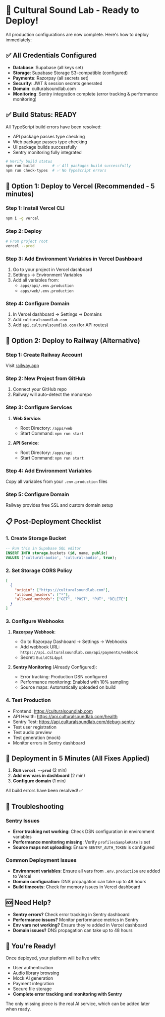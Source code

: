 # 🚀 Cultural Sound Lab - Ready to Deploy!

All production configurations are now complete. Here's how to deploy immediately:

## ✅ All Credentials Configured

- **Database**: Supabase (all keys set)
- **Storage**: Supabase Storage S3-compatible (configured)
- **Payments**: Razorpay (all secrets set)
- **Security**: JWT & session secrets generated
- **Domain**: culturalsoundlab.com
- **Monitoring**: Sentry integration complete (error tracking & performance monitoring)

## ✅ Build Status: READY

All TypeScript build errors have been resolved:
- API package passes type checking
- Web package passes type checking  
- UI package builds successfully
- Sentry monitoring fully integrated

```bash
# Verify build status
npm run build        # ✅ All packages build successfully
npm run check-types  # ✅ No TypeScript errors
```

## 🚀 Option 1: Deploy to Vercel (Recommended - 5 minutes)

### Step 1: Install Vercel CLI
```bash
npm i -g vercel
```

### Step 2: Deploy
```bash
# From project root
vercel --prod
```

### Step 3: Add Environment Variables in Vercel Dashboard

1. Go to your project in Vercel dashboard
2. Settings → Environment Variables
3. Add all variables from:
   - `apps/api/.env.production`
   - `apps/web/.env.production`

### Step 4: Configure Domain
1. In Vercel dashboard → Settings → Domains
2. Add `culturalsoundlab.com`
3. Add `api.culturalsoundlab.com` (for API routes)

## 🚀 Option 2: Deploy to Railway (Alternative)

### Step 1: Create Railway Account
Visit [railway.app](https://railway.app)

### Step 2: New Project from GitHub
1. Connect your GitHub repo
2. Railway will auto-detect the monorepo

### Step 3: Configure Services
1. **Web Service**: 
   - Root Directory: `/apps/web`
   - Start Command: `npm run start`
   
2. **API Service**:
   - Root Directory: `/apps/api`
   - Start Command: `npm run start`

### Step 4: Add Environment Variables
Copy all variables from your `.env.production` files

### Step 5: Configure Domain
Railway provides free SSL and custom domain setup

## 📋 Post-Deployment Checklist

### 1. **Create Storage Bucket**
```sql
-- Run this in Supabase SQL editor
INSERT INTO storage.buckets (id, name, public)
VALUES ('cultural-audio', 'cultural-audio', true);
```

### 2. **Set Storage CORS Policy**
```json
[
  {
    "origin": ["https://culturalsoundlab.com"],
    "allowed_headers": ["*"],
    "allowed_methods": ["GET", "POST", "PUT", "DELETE"]
  }
]
```

### 3. **Configure Webhooks**
1. **Razorpay Webhook**:
   - Go to Razorpay Dashboard → Settings → Webhooks
   - Add webhook URL: `https://api.culturalsoundlab.com/api/payments/webhook`
   - Secret: `BuildCSL4ppl`
   
2. **Sentry Monitoring** (Already Configured):
   - Error tracking: Production DSN configured
   - Performance monitoring: Enabled with 10% sampling
   - Source maps: Automatically uploaded on build

### 4. **Test Production**
- Frontend: https://culturalsoundlab.com
- API Health: https://api.culturalsoundlab.com/health
- Sentry Test: https://api.culturalsoundlab.com/debug-sentry
- Test user registration
- Test audio preview
- Test generation (mock)
- Monitor errors in Sentry dashboard

## 🎯 Deployment in 5 Minutes (All Fixes Applied)

1. **Run `vercel --prod`** (2 min)
2. **Add env vars in dashboard** (2 min)  
3. **Configure domain** (1 min)

All build errors have been resolved! ✅

## 🐛 Troubleshooting

### Sentry Issues
- **Error tracking not working**: Check DSN configuration in environment variables
- **Performance monitoring missing**: Verify `profilesSampleRate` is set
- **Source maps not uploading**: Ensure `SENTRY_AUTH_TOKEN` is configured

### Common Deployment Issues
- **Environment variables**: Ensure all vars from `.env.production` are added to Vercel
- **Domain configuration**: DNS propagation can take up to 48 hours
- **Build timeouts**: Check for memory issues in Vercel dashboard

## 🆘 Need Help?

- **Sentry errors?** Check error tracking in Sentry dashboard
- **Performance issues?** Monitor performance metrics in Sentry
- **Env vars not working?** Ensure they're added in Vercel dashboard  
- **Domain issues?** DNS propagation can take up to 48 hours

## 🎉 You're Ready!

Once deployed, your platform will be live with:
- User authentication
- Audio library browsing
- Mock AI generation
- Payment integration
- Secure file storage
- **Complete error tracking and monitoring with Sentry**

The only missing piece is the real AI service, which can be added later when ready.